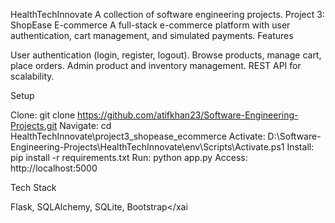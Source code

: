 HealthTechInnovate
A collection of software engineering projects.
Project 3: ShopEase E-commerce
A full-stack e-commerce platform with user authentication, cart management, and simulated payments.
Features

User authentication (login, register, logout).
Browse products, manage cart, place orders.
Admin product and inventory management.
REST API for scalability.

Setup

Clone: git clone https://github.com/atifkhan23/Software-Engineering-Projects.git
Navigate: cd HealthTechInnovate\project3_shopease_ecommerce
Activate: D:\Software-Engineering-Projects\HealthTechInnovate\env\Scripts\Activate.ps1
Install: pip install -r requirements.txt
Run: python app.py
Access: http://localhost:5000

Tech Stack

Flask, SQLAlchemy, SQLite, Bootstrap</xai

